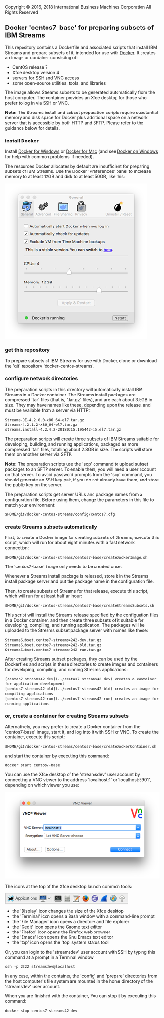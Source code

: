 Copyright &copy; 2016, 2018  International Business Machines Corporation
All Rights Reserved


## Docker 'centos7-base' for preparing subsets of IBM Streams

This repository contains a Dockerfile and associated scripts that install IBM Streams and prepare subsets of it, intended for use with [Docker](https://www.docker.com/). It creates an image or container consisting of:

* CentOS release 7
* Xfce desktop version 4
* servers for SSH and VNC access
* some open-source utilities, tools, and libraries

The image allows Streams subsets to be generated automatically from the host computer. The container provides an Xfce desktop for those who prefer to log in via SSH or VNC.

**Note:** The Streams install and subset preparation scripts require substantial memory and disk space for Docker plus additional space on a network server that is accessible by both HTTP and SFTP. Please refer to the guidance below for details.


### install Docker

Install [Docker for Windows](https://docs.docker.com/windows/) or [Docker for Mac](https://docs.docker.com/mac/) (and see [Docker on Windows](https://developer.ibm.com/bluemix/2015/04/16/installing-docker-windows-fixes-common-problems/) for help with common problems, if needed).

The resources Docker allocates by default are insufficient for preparing subsets of IBM Streams. Use the Docker 'Preferences' panel to increase memory to at least 12GB and disk to at least 50GB, like this:

![Docker preferences->General panel](../README.images/Docker-preferences-general-panel.png)


### get this repository

To prepare subsets of IBM Streams for use with Docker, clone or download the 'git' repository ['docker-centos-streams'](https://github.com/ejpring/docker-centos-streams).


### configure network directories

The preparation scripts in this directory will automatically install IBM Streams in a Docker container. The Streams install packages are compressed 'tar' files (that is, '.tar.gz' files), and are each about 3.5GB in size. They may have names like these, depending upon the release, and must be available from a server via HTTP:

    Streams-DE-4.2.0.0-x86_64-el7.tar.gz 
    Streams-4.2.1.2-x86_64-el7.tar.gz
    streams.install-4.2.4.2-20180315.195442-15.el7.tar.gz

The preparation scripts will create three subsets of IBM Streams suitable for developing, building, and running applications, packaged as more compressed 'tar' files, totalling about 2.8GB in size. The scripts will store them on another server via SFTP.

**Note:** The preparation scripts use the 'scp' command to upload subset packages to an SFTP server. To enable them, you will need a user account on that server. To avoid password prompts from the 'scp' command, you should generate an SSH key pair, if you do not already have them, and store the public key on the server.

The preparation scripts get server URLs and package names from a configuration file. Before using them, change the parameters in this file to match your environment:

    $HOME/git/docker-centos-streams/config/centos7.cfg


### create Streams subsets automatically

First, to create a Docker image for creating subsets of Streams, execute this script, which will run for about eight minutes with a fast network connection:

    $HOME/git/docker-centos-streams/centos7-base/createDockerImage.sh

The 'centos7-base' image only needs to be created once.

Whenever a Streams install package is released, store it in the Streams install package server and put the package name in the configuration file.

Then, to create subsets of Streams for that release, execute this script, which will run for at least half an hour:

    $HOME/git/docker-centos-streams/centos7-base/createStreamsSubsets.sh

This script will install the Streams release specified by the configuation files in a Docker container, and then create three subsets of it suitable for developing, compiling, and running application. The packages will be uploaded to the Streams subset package server with names like these:

    StreamsSubset.centos7-streams4242-dev.tar.gz
    StreamsSubset.centos7-streams4242-bld.tar.gz
    StreamsSubset.centos7-streams4242-run.tar.gz 

After creating Streams subset packages, they can be used by the Dockerfiles and scripts in these directories to create images and containers for developing, compiling, and running Streams applications:

    [centos7-streams42-dev](../centos7-streams42-dev) creates a container for application development
    [centos7-streams42-bld](../centos7-streams42-bld) creates an image for compiling applications
    [centos7-streams42-run](../centos7-streams42-run) creates an image for running applications


### or, create a container for creating Streams subsets

Alternatively, you may prefer to create a Docker container from the 'centos7-base' image, start it, and log into it with SSH or VNC. To create the container, execute this script:

    $HOME/git/docker-centos-streams/centos7-base/createDockerContainer.sh

and start the container by executing this command:

    docker start centos7-base

You can use the Xfce desktop of the 'streamsdev' user account by connecting a VNC viewer to the address 'localhost:1' or 'localhost:5901', depending on which viewer you use:

![VNC Viewer connect panel](../README.images/VNC-Viewer-connect-panel.png)

The icons at the top of the Xfce desktop launch common tools:

![Xfce toolbar icons](../README.images/Xfce-toolbar-icons.png)

* the 'Display' icon changes the size of the Xfce desktop
* the 'Terminal' icon opens a Bash window with a command-line prompt
* the 'File Manager' icon opens a directory and file explorer
* the 'Gedit' icon opens the Gnome text editor
* the 'Firefox' icon opens the Firefox web browser
* the 'Emacs' icon opens the Gnu Emacs text editor
* the 'top' icon opens the 'top' system status tool

Or, you can login to the 'streamsdev' user account with SSH by typing this command at a prompt in a Terminal window:

    ssh -p 2222 streamsdev@localhost

In any case, within the container, the 'config' and 'prepare' directories from the host computer's file system are mounted in the home directory of the 'streamsdev' user account.

When you are finished with the container, You can stop it by executing this command:

    docker stop centos7-streams42-dev


